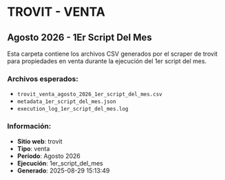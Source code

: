 # TROVIT - VENTA
## Agosto 2026 - 1Er Script Del Mes

Esta carpeta contiene los archivos CSV generados por el scraper de trovit 
para propiedades en venta durante la ejecución del 1er script del mes.

### Archivos esperados:
- `trovit_venta_agosto_2026_1er_script_del_mes.csv`
- `metadata_1er_script_del_mes.json`
- `execution_log_1er_script_del_mes.log`

### Información:
- **Sitio web**: trovit
- **Tipo**: venta
- **Período**: Agosto 2026
- **Ejecución**: 1er_script_del_mes
- **Generado**: 2025-08-29 15:13:49
